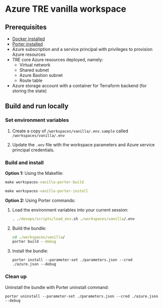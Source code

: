 # Azure TRE vanilla workspace

## Prerequisites

* [Docker installed](https://docs.docker.com/get-docker/)
* [Porter installed](https://porter.sh/install)
* Azure subscription and a service principal with privileges to provision Azure resources
* TRE core Azure resources deployed, namely:
  * Virtual network
  * Shared subnet
  * Azure Bastion subnet
  * Route table
* Azure storage account with a container for Terraform backend (for storing the state)

## Build and run locally

### Set environment variables

1. Create a copy of `/workspaces/vanilla/.env.sample` called `/workspaces/vanilla/.env`

1. Update the `.env` file with the workspace parameters and Azure service principal credentials.

### Build and install

**Option 1:** Using the Makefile:

```cmd
make workspaces-vanilla-porter-build
```

```cmd
make workspaces-vanilla-porter-install
```

**Option 2:** Using Porter commands:

1. Load the environment variables into your current session:

    ```cmd
    . ./devops/scripts/load_env.sh ./workspaces/vanilla/.env
    ```

1. Build the bundle:

    ```cmd
    cd ./workspaces/vanilla/
    porter build --debug
    ```

1. Install the bundle:

    ```plaintext
    porter install --parameter-set ./parameters.json --cred ./azure.json --debug
    ```

### Clean up

Uninstall the bundle with Porter uninstall command:

```plaintext
porter uninstall --parameter-set ./parameters.json --cred ./azure.json --debug
```
